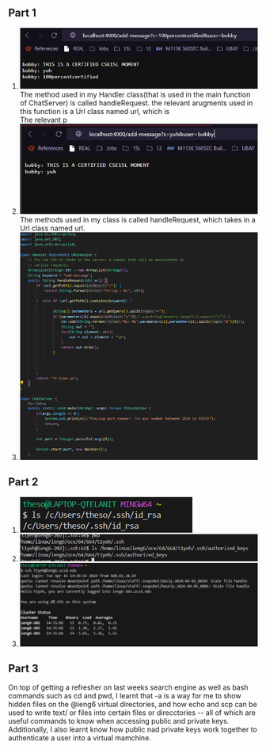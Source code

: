 ## Part 1
1. ![image](cse15llab2.png) <br>
The method used in my Handler class(that is used in the main function of ChatServer) is called handleRequest. the relevant arugments used in this function is a Url class named url, which is <br>
The relevant p
2. ![image](lab215l(1).png) <br>
The methods used in my class is called handleRequest, which takes in a Url class named url. 
3. ![image](lab215l.png) <br>
## Part 2
1. ![image](lab2privatekey.png) <br>
2. ![image](lab2publickey.png) <br> 
3. ![image](lab2nologon.png) <br>

## Part 3
On top of getting a refresher on last weeks search engine as well as bash commands such as cd and pwd, I learnt that -a is a way for me to show hidden files on the @ieng6 virtual directories, and how echo and scp can be used to write text/ or files into certain files or direcctories -- all of which are useful commands to know when accessing public and private keys. Additionally, I also learnt know how public nad private keys work together to authenticate a user into a virtual mamchine. 
